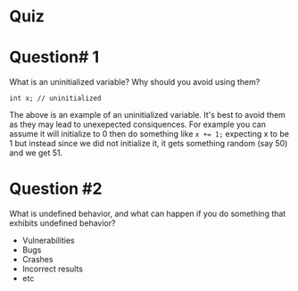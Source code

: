 # Quiz

# Question# 1

What is an uninitialized variable? Why should you avoid using them?

```
int x; // uninitialized
```

The above is an example of an uninitialized variable. It's best to avoid them as they may lead to unexepected consiquences. For example you can assume it will initialize to 0 then do something like `x += 1;` expecting x to be 1 but instead since we did not initialize it, it gets something random (say 50) and we get 51.

# Question #2

What is undefined behavior, and what can happen if you do something that exhibits undefined behavior?

- Vulnerabilities
- Bugs
- Crashes
- Incorrect results
- etc